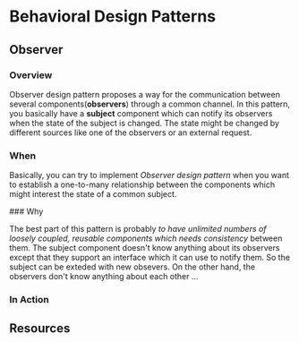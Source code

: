 # Behavioral Design Patterns

## Observer

### Overview

Observer design pattern proposes a way for the communication between several components(**observers**) through a common channel. In this pattern, you basically have a **subject** component which can notify its observers when the state of the subject is changed. The state might be changed by different sources like one of the observers or an external request.

### When

Basically, you can try to implement _Observer design pattern_ when you want to establish a one-to-many relationship between the components which might interest the state of a common subject.

### Why

The best part of this pattern is probably _to have unlimited numbers of loosely coupled, reusable components which needs consistency_ between them. The subject component doesn't know anything about its observers except that they support an interface which it can use to notify them. So the subject can be exteded with new obsevers. On the other hand, the observers don't know anything about each other ...

### In Action

## Resources

